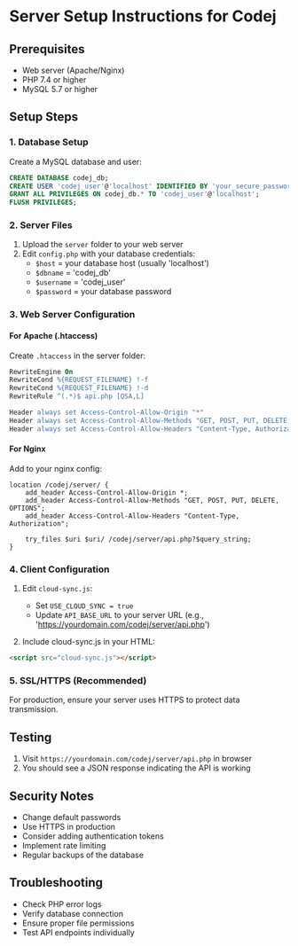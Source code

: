 # Server Setup Instructions for Codej

## Prerequisites
- Web server (Apache/Nginx)
- PHP 7.4 or higher
- MySQL 5.7 or higher

## Setup Steps

### 1. Database Setup
Create a MySQL database and user:

```sql
CREATE DATABASE codej_db;
CREATE USER 'codej_user'@'localhost' IDENTIFIED BY 'your_secure_password';
GRANT ALL PRIVILEGES ON codej_db.* TO 'codej_user'@'localhost';
FLUSH PRIVILEGES;
```

### 2. Server Files
1. Upload the `server` folder to your web server
2. Edit `config.php` with your database credentials:
   - `$host` = your database host (usually 'localhost')
   - `$dbname` = 'codej_db'
   - `$username` = 'codej_user'
   - `$password` = your database password

### 3. Web Server Configuration

#### For Apache (.htaccess)
Create `.htaccess` in the server folder:
```apache
RewriteEngine On
RewriteCond %{REQUEST_FILENAME} !-f
RewriteCond %{REQUEST_FILENAME} !-d
RewriteRule ^(.*)$ api.php [QSA,L]

Header always set Access-Control-Allow-Origin "*"
Header always set Access-Control-Allow-Methods "GET, POST, PUT, DELETE, OPTIONS"
Header always set Access-Control-Allow-Headers "Content-Type, Authorization"
```

#### For Nginx
Add to your nginx config:
```nginx
location /codej/server/ {
    add_header Access-Control-Allow-Origin *;
    add_header Access-Control-Allow-Methods "GET, POST, PUT, DELETE, OPTIONS";
    add_header Access-Control-Allow-Headers "Content-Type, Authorization";
    
    try_files $uri $uri/ /codej/server/api.php?$query_string;
}
```

### 4. Client Configuration
1. Edit `cloud-sync.js`:
   - Set `USE_CLOUD_SYNC = true`
   - Update `API_BASE_URL` to your server URL (e.g., 'https://yourdomain.com/codej/server/api.php')

2. Include cloud-sync.js in your HTML:
```html
<script src="cloud-sync.js"></script>
```

### 5. SSL/HTTPS (Recommended)
For production, ensure your server uses HTTPS to protect data transmission.

## Testing
1. Visit `https://yourdomain.com/codej/server/api.php` in browser
2. You should see a JSON response indicating the API is working

## Security Notes
- Change default passwords
- Use HTTPS in production
- Consider adding authentication tokens
- Implement rate limiting
- Regular backups of the database

## Troubleshooting
- Check PHP error logs
- Verify database connection
- Ensure proper file permissions
- Test API endpoints individually
